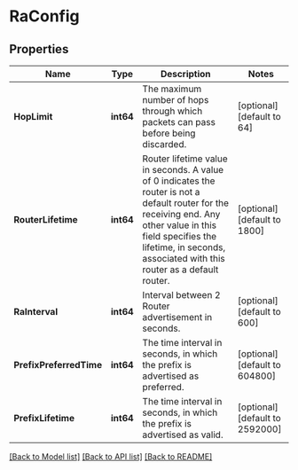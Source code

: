 # RaConfig

## Properties
Name | Type | Description | Notes
------------ | ------------- | ------------- | -------------
**HopLimit** | **int64** | The maximum number of hops through which packets can pass before being discarded.  | [optional] [default to 64]
**RouterLifetime** | **int64** | Router lifetime value in seconds. A value of 0 indicates the router is not a default router for the receiving end. Any other value in this field specifies the lifetime, in seconds, associated with this router as a default router.  | [optional] [default to 1800]
**RaInterval** | **int64** | Interval between 2 Router advertisement in seconds.  | [optional] [default to 600]
**PrefixPreferredTime** | **int64** | The time interval in seconds, in which the prefix is advertised as preferred.  | [optional] [default to 604800]
**PrefixLifetime** | **int64** | The time interval in seconds, in which the prefix is advertised as valid.  | [optional] [default to 2592000]

[[Back to Model list]](../README.md#documentation-for-models) [[Back to API list]](../README.md#documentation-for-api-endpoints) [[Back to README]](../README.md)

